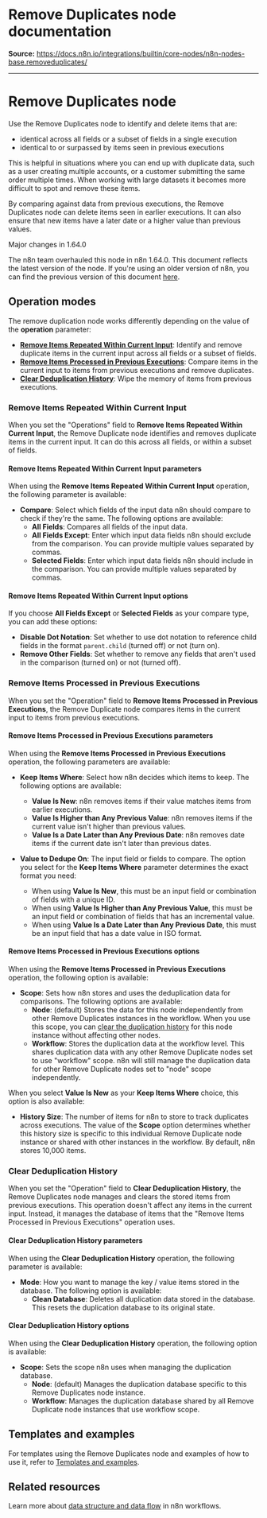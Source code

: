 # Remove Duplicates node documentation

**Source:** https://docs.n8n.io/integrations/builtin/core-nodes/n8n-nodes-base.removeduplicates/

---

# Remove Duplicates node

Use the Remove Duplicates node to identify and delete items that are:

- identical across all fields or a subset of fields in a single execution
- identical to or surpassed by items seen in previous executions

This is helpful in situations where you can end up with duplicate data, such as a user creating multiple accounts, or a customer submitting the same order multiple times. When working with large datasets it becomes more difficult to spot and remove these items.

By comparing against data from previous executions, the Remove Duplicates node can delete items seen in earlier executions. It can also ensure that new items have a later date or a higher value than previous values.

Major changes in 1.64.0

The n8n team overhauled this node in n8n 1.64.0. This document reflects the latest version of the node. If you're using an older version of n8n, you can find the previous version of this document [here](https://github.com/n8n-io/n8n-docs/blob/7a66308290e6e5b104fcb82a3beafa0d6987df36/docs/integrations/builtin/core-nodes/n8n-nodes-base.removeduplicates.md).

## Operation modes

The remove duplication node works differently depending on the value of the **operation** parameter:

- **[Remove Items Repeated Within Current Input](#remove-items-repeated-within-current-input)**: Identify and remove duplicate items in the current input across all fields or a subset of fields.
- **[Remove Items Processed in Previous Executions](#remove-items-processed-in-previous-executions)**: Compare items in the current input to items from previous executions and remove duplicates.
- **[Clear Deduplication History](#clear-deduplication-history)**: Wipe the memory of items from previous executions.

### Remove Items Repeated Within Current Input

When you set the "Operations" field to **Remove Items Repeated Within Current Input**, the Remove Duplicate node identifies and removes duplicate items in the current input. It can do this across all fields, or within a subset of fields.

#### Remove Items Repeated Within Current Input parameters

When using the **Remove Items Repeated Within Current Input** operation, the following parameter is available:

- **Compare**: Select which fields of the input data n8n should compare to check if they're the same. The following options are available:
  - **All Fields**: Compares all fields of the input data.
  - **All Fields Except**: Enter which input data fields n8n should exclude from the comparison. You can provide multiple values separated by commas.
  - **Selected Fields**: Enter which input data fields n8n should include in the comparison. You can provide multiple values separated by commas.

#### Remove Items Repeated Within Current Input options

If you choose **All Fields Except** or **Selected Fields** as your compare type, you can add these options:

- **Disable Dot Notation**: Set whether to use dot notation to reference child fields in the format `parent.child` (turned off) or not (turn on).
- **Remove Other Fields**: Set whether to remove any fields that aren't used in the comparison (turned on) or not (turned off).

### Remove Items Processed in Previous Executions

When you set the "Operation" field to **Remove Items Processed in Previous Executions**, the Remove Duplicate node compares items in the current input to items from previous executions.

#### Remove Items Processed in Previous Executions parameters

When using the **Remove Items Processed in Previous Executions** operation, the following parameters are available:

- **Keep Items Where**: Select how n8n decides which items to keep. The following options are available:

  - **Value Is New**: n8n removes items if their value matches items from earlier executions.
  - **Value Is Higher than Any Previous Value**: n8n removes items if the current value isn't higher than previous values.
  - **Value Is a Date Later than Any Previous Date**: n8n removes date items if the current date isn't later than previous dates.
- **Value to Dedupe On**: The input field or fields to compare. The option you select for the **Keep Items Where** parameter determines the exact format you need:

  - When using **Value Is New**, this must be an input field or combination of fields with a unique ID.
  - When using **Value Is Higher than Any Previous Value**, this must be an input field or combination of fields that has an incremental value.
  - When using **Value Is a Date Later than Any Previous Date**, this must be an input field that has a date value in ISO format.

#### Remove Items Processed in Previous Executions options

When using the **Remove Items Processed in Previous Executions** operation, the following option is available:

- **Scope**: Sets how n8n stores and uses the deduplication data for comparisons. The following options are available:
  - **Node**: (default) Stores the data for this node independently from other Remove Duplicates instances in the workflow. When you use this scope, you can [clear the duplication history](#clear-deduplication-history) for this node instance without affecting other nodes.
  - **Workflow**: Stores the duplication data at the workflow level. This shares duplication data with any other Remove Duplicate nodes set to use "workflow" scope. n8n will still manage the duplication data for other Remove Duplicate nodes set to "node" scope independently.

When you select **Value Is New** as your **Keep Items Where** choice, this option is also available:

- **History Size**: The number of items for n8n to store to track duplicates across executions. The value of the **Scope** option determines whether this history size is specific to this individual Remove Duplicate node instance or shared with other instances in the workflow. By default, n8n stores 10,000 items.

### Clear Deduplication History

When you set the "Operation" field to **Clear Deduplication History**, the Remove Duplicates node manages and clears the stored items from previous executions. This operation doesn't affect any items in the current input. Instead, it manages the database of items that the "Remove Items Processed in Previous Executions" operation uses.

#### Clear Deduplication History parameters

When using the **Clear Deduplication History** operation, the following parameter is available:

- **Mode**: How you want to manage the key / value items stored in the database. The following option is available:
  - **Clean Database**: Deletes all duplication data stored in the database. This resets the duplication database to its original state.

#### Clear Deduplication History options

When using the **Clear Deduplication History** operation, the following option is available:

- **Scope**: Sets the scope n8n uses when managing the duplication database.
  - **Node**: (default) Manages the duplication database specific to this Remove Duplicates node instance.
  - **Workflow**: Manages the duplication database shared by all Remove Duplicate node instances that use workflow scope.

## Templates and examples

For templates using the Remove Duplicates node and examples of how to use it, refer to [Templates and examples](templates-and-examples/).

## Related resources

Learn more about [data structure and data flow](../../../../data/) in n8n workflows.
